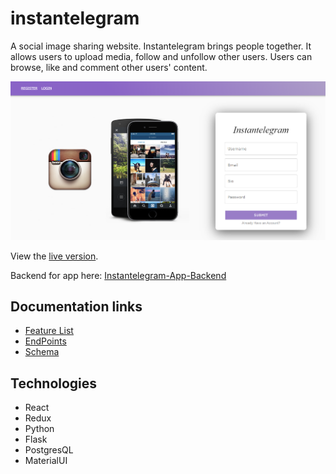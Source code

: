 # instantelegram

A social image sharing website. Instantelegram brings people together. It allows users to upload media, follow and unfollow other users. Users can browse, like and comment other users' content.

![](/documentation/images/instag1.PNG)

View the [live version](https://instantelegram-aa.herokuapp.com/).

Backend for app here: [Instantelegram-App-Backend](https://github.com/smclaughlan/instantelegramback)

## Documentation links

- [Feature List](https://github.com/smclaughlan/instantelegram/blob/master/documentation/feature-list/features.md)
- [EndPoints](https://github.com/smclaughlan/instantelegram/blob/master/documentation/feature-packets/endpoints.md)
- [Schema](https://github.com/smclaughlan/instantelegram/blob/master/documentation/feature-packets/models.md)

## Technologies

- React
- Redux
- Python
- Flask
- PostgresQL
- MaterialUI
